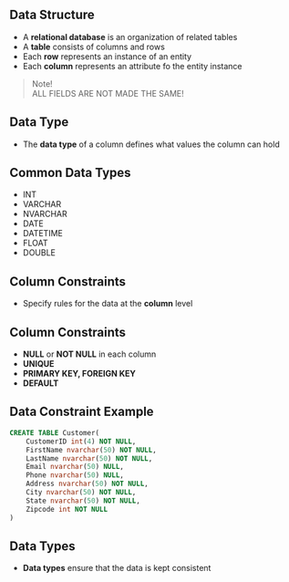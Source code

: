 ## Data Structure

- A <b>relational database</b> is an organization of related tables
- A <b>table</b> consists of columns and rows
- Each <b>row</b> represents an instance of an entity
- Each <b>column</b> represents an attribute fo the entity instance

> Note!  
>  ALL FIELDS ARE NOT MADE THE SAME!

## Data Type
- The <b>data type</b> of a column defines what values the column can hold

## Common Data Types

- INT
- VARCHAR
- NVARCHAR
- DATE
- DATETIME
- FLOAT
- DOUBLE

## Column Constraints 
- Specify rules for the data at the <b>column</b> level

## Column Constraints 
- <b>NULL</b> or <b>NOT NULL</b> in each column
- <b>UNIQUE</b>
- <b>PRIMARY KEY, FOREIGN KEY</b>
- <b>DEFAULT</b> 

## Data Constraint Example

```sql
CREATE TABLE Customer(
    CustomerID int(4) NOT NULL,
    FirstName nvarchar(50) NOT NULL,
    LastName nvarchar(50) NOT NULL,
    Email nvarchar(50) NULL,
    Phone nvarchar(50) NULL,
    Address nvarchar(50) NOT NULL,
    City nvarchar(50) NOT NULL,
    State nvarchar(50) NOT NULL,
    Zipcode int NOT NULL
)
```

##  Data Types
- <b>Data types</b> ensure that the data is kept consistent


